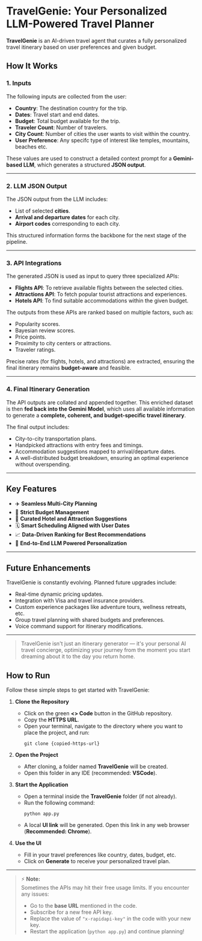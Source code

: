 # TravelGenie: Your Personalized LLM-Powered Travel Planner

**TravelGenie** is an AI-driven travel agent that curates a fully personalized travel itinerary based on user preferences and given budget.

## How It Works

### 1. Inputs

The following inputs are collected from the user:
- **Country**: The destination country for the trip.
- **Dates**: Travel start and end dates.
- **Budget**: Total budget available for the trip.
- **Traveler Count**: Number of travelers.
- **City Count**: Number of cities the user wants to visit within the country.
- **User Preference**: Any specifc type of interest like temples, mountains, beaches etc. 

These values are used to construct a detailed context prompt for a **Gemini-based LLM**, which generates a structured **JSON output**.

---

### 2. LLM JSON Output

The JSON output from the LLM includes:
- List of selected **cities**.
- **Arrival and departure dates** for each city.
- **Airport codes** corresponding to each city.

This structured information forms the backbone for the next stage of the pipeline.

---

### 3. API Integrations

The generated JSON is used as input to query three specialized APIs:
- **Flights API**: To retrieve available flights between the selected cities.
- **Attractions API**: To fetch popular tourist attractions and experiences.
- **Hotels API**: To find suitable accommodations within the given budget.

The outputs from these APIs are ranked based on multiple factors, such as:
- Popularity scores.
- Bayesian review scores.
- Price points.
- Proximity to city centers or attractions.
- Traveler ratings.

Precise rates (for flights, hotels, and attractions) are extracted, ensuring the final itinerary remains **budget-aware** and feasible.

---

### 4. Final Itinerary Generation

The API outputs are collated and appended together. This enriched dataset is then **fed back into the Gemini Model**, which uses all available information to generate a **complete, coherent, and budget-specific travel itinerary**.

The final output includes:
- City-to-city transportation plans.
- Handpicked attractions with entry fees and timings.
- Accommodation suggestions mapped to arrival/departure dates.
- A well-distributed budget breakdown, ensuring an optimal experience without overspending.

---

## Key Features

- ✈️ **Seamless Multi-City Planning**  
- 💸 **Strict Budget Management**  
- 🏨 **Curated Hotel and Attraction Suggestions**  
- 🗓️ **Smart Scheduling Aligned with User Dates**  
- 📈 **Data-Driven Ranking for Best Recommendations**  
- 🤖 **End-to-End LLM Powered Personalization**  

---

## Future Enhancements

TravelGenie is constantly evolving. Planned future upgrades include:
- Real-time dynamic pricing updates.
- Integration with Visa and travel insurance providers.
- Custom experience packages like adventure tours, wellness retreats, etc.
- Group travel planning with shared budgets and preferences.
- Voice command support for itinerary modifications.

---

> TravelGenie isn't just an itinerary generator — it's your personal AI travel concierge, optimizing your journey from the moment you start dreaming about it to the day you return home.

## How to Run

Follow these simple steps to get started with TravelGenie:

1. **Clone the Repository**  
   - Click on the green **<> Code** button in the GitHub repository.
   - Copy the **HTTPS URL**.
   - Open your terminal, navigate to the directory where you want to place the project, and run:  
     ```
     git clone {copied-https-url}
     ```

2. **Open the Project**  
   - After cloning, a folder named **TravelGenie** will be created.
   - Open this folder in any IDE (recommended: **VSCode**).

3. **Start the Application**  
   - Open a terminal inside the **TravelGenie** folder (if not already).
   - Run the following command:  
     ```
     python app.py
     ```
   - A local **UI link** will be generated. Open this link in any web browser (**Recommended: Chrome**).

4. **Use the UI**  
   - Fill in your travel preferences like country, dates, budget, etc.
   - Click on **Generate** to receive your personalized travel plan.

---

> ⚡ **Note:**  
> Sometimes the APIs may hit their free usage limits. If you encounter any issues:
> - Go to the **base URL** mentioned in the code.
> - Subscribe for a new free API key.
> - Replace the value of `"x-rapidapi-key"` in the code with your new key.
> - Restart the application (`python app.py`) and continue planning!


